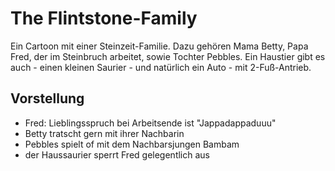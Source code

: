 # The Flintstone-Family

Ein Cartoon mit einer Steinzeit-Familie. Dazu gehören Mama Betty, Papa Fred, der im Steinbruch arbeitet, sowie Tochter Pebbles. Ein Haustier gibt es auch - einen kleinen Saurier - und natürlich ein Auto - mit 2-Fuß-Antrieb.

## Vorstellung

* Fred: Lieblingsspruch bei Arbeitsende ist "Jappadappaduuu"
* Betty tratscht gern mit ihrer Nachbarin
* Pebbles spielt of mit dem Nachbarsjungen Bambam
* der Haussaurier sperrt Fred gelegentlich aus
